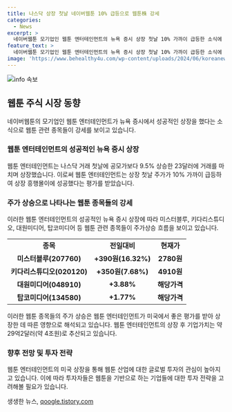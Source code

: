 ```yaml
---
title: 나스닥 상장 첫날 네이버웹툰 10% 급등으로 웹툰株 강세
categories:
  - News
excerpt: >
  네이버웹툰 모기업인 웹툰 엔터테인먼트의 뉴욕 증시 상장 첫날 10% 가까이 급등한 소식에 웹툰 관련 종목들이 강세를 보이고 있는 가운데, 미스터블루, 키다리스튜디오, 대원미디어, 탑코미디어 등의 주가가 상승하며 주목받고 있다. 이는 웹툰 엔터테인먼트가 나스닥 거래 첫날에 공모가보다 9.5% 상승한 23달러로 거래를 마치고, 한때 14%까지 상승하는 등 상장 흥행몰이에 성공했다는 평가를 받고 있음을 의미한다. (문장 내 요약, 150자)
feature_text: >
  네이버웹툰 모기업인 웹툰 엔터테인먼트의 뉴욕 증시 상장 첫날 10% 가까이 급등한 소식에 웹툰 관련 종목들이 강세를 보이고 있는 가운데, 미스터블루, 키다리스튜디오, 대원미디어, 탑코미디어 등의 주가가 상승하며 주목받고 있다. 이는 웹툰 엔터테인먼트가 나스닥 거래 첫날에 공모가보다 9.5% 상승한 23달러로 거래를 마치고, 한때 14%까지 상승하는 등 상장 흥행몰이에 성공했다는 평가를 받고 있음을 의미한다. (문장 내 요약, 150자)
image: 'https://www.behealthy4u.com/wp-content/uploads/2024/06/koreanews.jpg'
---
```


<p><img src="https://www.behealthy4u.com/wp-content/uploads/2024/06/koreanews.jpg" alt="info 속보" /></p>

<h2 data-ke-size="size26">웹툰 주식 시장 동향</h2>

<p data-ke-size="size16">네이버웹툰의 모기업인 웹툰 엔터테인먼트가 뉴욕 증시에서 성공적인 상장을 했다는 소식으로 웹툰 관련 종목들이 강세를 보이고 있습니다. </p>

<h3>웹툰 엔터테인먼트의 성공적인 뉴욕 증시 상장</h3>

<p data-ke-size="size16">웹툰 엔터테인먼트는 나스닥 거래 첫날에 공모가보다 9.5% 상승한 23달러에 거래를 마치며 상장했습니다. 이로써 웹툰 엔터테인먼트는 상장 첫날 주가가 10% 가까이 급등하여 상장 흥행몰이에 성공했다는 평가를 받았습니다. </p>

<h3>주가 상승으로 나타나는 웹툰 종목들의 강세</h3>

<p data-ke-size="size16">이러한 웹툰 엔터테인먼트의 성공적인 뉴욕 증시 상장에 따라 미스터블루, 키다리스튜디오, 대원미디어, 탑코미디어 등 웹툰 관련 종목들이 주가상승 흐름을 보이고 있습니다. </p>

<table>
    <tr style="height: 23px;">
        <td style="text-align: center; height: 17px;"><b>종목</b></td>
        <td style="text-align: center; height: 17px;"><b>전일대비</b></td>
        <td style="text-align: center; height: 17px;"><b>현재가</b></td>
    </tr>
    <tr style="height: 23px;">
        <td style="text-align: center; height: 17px;"><b>미스터블루(207760)</b></td>
        <td style="text-align: center; height: 17px;"><b>+390원(16.32%)</b></td>
        <td style="text-align: center; height: 17px;"><b>2780원</b></td>
    </tr>
    <tr style="height: 23px;">
        <td style="text-align: center; height: 17px;"><b>키다리스튜디오(020120)</b></td>
        <td style="text-align: center; height: 17px;"><b>+350원(7.68%)</b></td>
        <td style="text-align: center; height: 17px;"><b>4910원</b></td>
    </tr>
    <tr style="height: 23px;">
        <td style="text-align: center; height: 17px;"><b>대원미디어(048910)</b></td>
        <td style="text-align: center; height: 17px;"><b>+3.88%</b></td>
        <td style="text-align: center; height: 17px;"><b>해당가격</b></td>
    </tr>
    <tr style="height: 23px;">
        <td style="text-align: center; height: 17px;"><b>탑코미디어(134580)</b></td>
        <td style="text-align: center; height: 17px;"><b>+1.77%</b></td>
        <td style="text-align: center; height: 17px;"><b>해당가격</b></td>
    </tr>
</table>

<p data-ke-size="size16">이러한 웹툰 종목들의 주가 상승은 웹툰 엔터테인먼트가 미국에서 좋은 평가를 받아 상장한 데 따른 영향으로 해석되고 있습니다. 웹툰 엔터테인먼트의 상장 후 기업가치는 약 29억2달러(약 4조원)로 추산되고 있습니다. </p>

<h3>향후 전망 및 투자 전략</h3>

<p data-ke-size="size16">웹툰 엔터테인먼트의 미국 상장을 통해 웹툰 산업에 대한 글로벌 투자의 관심이 높아지고 있습니다. 이에 따라 투자자들은 웹툰을 기반으로 하는 기업들에 대한 투자 전략을 고려해볼 필요가 있습니다. </p>
생생한 뉴스, <a href="https://qoogle.tistory.com" rel="dofollow">qoogle.tistory.com</a>


